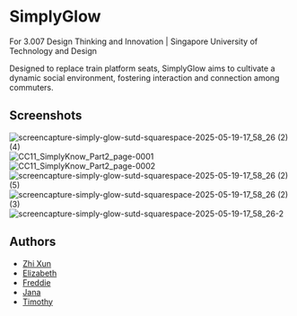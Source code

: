 
# SimplyGlow

For 3.007 Design Thinking and Innovation | Singapore University of Technology and Design

Designed to replace train platform seats, SimplyGlow aims to cultivate a dynamic social environment, fostering interaction and connection among commuters.


## Screenshots
![screencapture-simply-glow-sutd-squarespace-2025-05-19-17_58_26 (2) (4)](https://github.com/user-attachments/assets/825f0744-fff2-4ec4-b60c-6ac17a80131a)
![CC11_SimplyKnow_Part2_page-0001](https://github.com/user-attachments/assets/06f25ad7-bd02-4752-ace7-99c52dc97229)
![CC11_SimplyKnow_Part2_page-0002](https://github.com/user-attachments/assets/1a2bca3e-84d8-48cc-974c-5716195767cb)
![screencapture-simply-glow-sutd-squarespace-2025-05-19-17_58_26 (2) (5)](https://github.com/user-attachments/assets/9b3b65fc-f986-4c44-8f29-a5e049564993)
![screencapture-simply-glow-sutd-squarespace-2025-05-19-17_58_26 (2) (3)](https://github.com/user-attachments/assets/e0c40a64-46d9-4051-82db-e8fa9f4b729e)
![screencapture-simply-glow-sutd-squarespace-2025-05-19-17_58_26-2](https://github.com/user-attachments/assets/d1849f53-8561-4334-b923-bbc469714811)

## Authors

- [Zhi Xun](https://github.com/zed-ex)
- [Elizabeth](https://github.com/ELIBERP)
- [Freddie](https://github.com/FredSterz)
- [Jana](https://github.com/janaleong)
- [Timothy](https://github.com/lolkabash)


